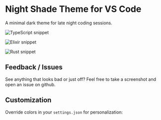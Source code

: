 # Night Shade Theme for VS Code

A minimal dark theme for late night coding sessions.

![TypeScript snippet](https://i.imgur.com/L3NuMJI.png)

![Elixir snippet](https://i.imgur.com/ncmbwfp.png)

![Rust snippet](https://i.imgur.com/3U7wC6n.png)

## Feedback / Issues

See anything that looks bad or just off? Feel free to take a screenshot and open an issue on github.

## Customization

Override colors in your `settings.json` for personalization:

